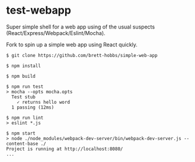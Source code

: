 # test-webapp

Super simple shell for a web app using of the usual suspects (React/Express/Webpack/Eslint/Mocha).

Fork to spin up a simple web app using React quickly.

```
$ git clone https://github.com/brett-hobbs/simple-web-app

$ npm install

$ npm build

$ npm run test
> mocha --opts mocha.opts
  Test stub
    ✓ returns hello word
  1 passing (12ms)

$ npm run lint
> eslint *.js

$ npm start
> node ./node_modules/webpack-dev-server/bin/webpack-dev-server.js --content-base ./
Project is running at http://localhost:8080/
...
```
